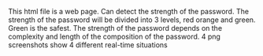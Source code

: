 ﻿This html file is a web page. Can detect the strength of the password. The strength of the password will be divided into 3 levels, red orange and green. Green is the safest. The strength of the password depends on the complexity and length of the composition of the password. 4 png screenshots show 4 different real-time situations
